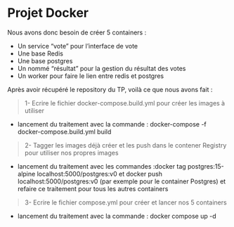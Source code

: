 
# Projet Docker

Nous avons donc besoin de créer 5 containers : 
* Un service “vote” pour l’interface de vote
* Une base Redis
* Une base postgres
* Un nommé “résultat” pour la gestion du résultat des votes
* Un worker pour faire le lien entre redis et postgres


Après avoir récupéré le repository du TP, voilà ce que nous avons fait :
> 1- Ecrire le fichier docker-compose.build.yml pour créer les images à utiliser
  * lancement du traitement avec la commande : docker-compose -f docker-compose.build.yml build

> 2- Tagger les images déjà créer et les push dans le contener Registry pour utiliser nos propres images
   * lancement du traitement avec les commandes :docker tag postgres:15-alpine localhost:5000/postgres:v0 et
    docker push localhost:5000/postgres:v0  (par exemple pour le container Postgres)
    et refaire ce traitement pour tous les autres containers

> 3- Ecrire le fichier compose.yml pour créer et lancer nos 5 containers
 * lancement du traitement avec la commande : docker compose up -d


